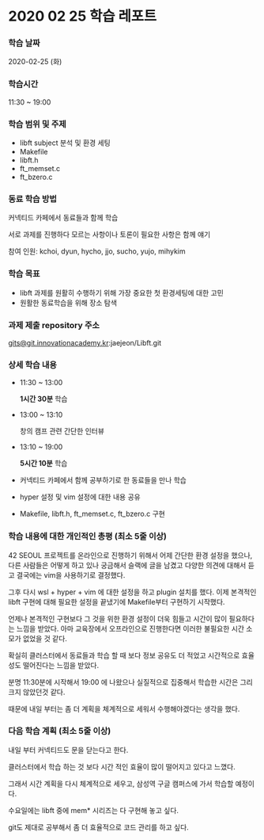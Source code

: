 # 2020 02 25 학습 레포트

### 학습 날짜 

2020-02-25 (화)

### 학습시간 

11:30 ~ 19:00

### 학습 범위 및 주제 

- libft subject 분석 및 환경 세팅
- Makefile
- libft.h
- ft_memset.c
- ft_bzero.c

### 동료 학습 방법 

커넥티드 카페에서 동료들과 함께 학습

서로 과제를 진행하다 모르는 사항이나 토론이 필요한 사항은 함께 얘기

참여 인원: kchoi, dyun, hycho, jjo, sucho, yujo, mihykim

### 학습 목표

- libft 과제를 원활히 수행하기 위해 가장 중요한 첫 환경세팅에 대한 고민
- 원활한 동료학습을 위해 장소 탐색

### 과제 제출 repository 주소

gits@git.innovationacademy.kr:jaejeon/Libft.git

### 상세 학습 내용

- 11:30 ~ 13:00

  **1시간 30분** 학습

- 13:00 ~ 13:10

  창의 캠프 관련 간단한 인터뷰

- 13:10 ~ 19:00

  **5시간 10분** 학습

- 커넥티드 카페에서 함께 공부하기로 한 동료들을 만나 학습
- hyper 설정 및 vim 설정에 대한 내용 공유
- Makefile, libft.h, ft_memset.c, ft_bzero.c 구현



### 학습 내용에 대한 개인적인 총평 (최소 5줄 이상)

42 SEOUL 프로젝트를 온라인으로 진행하기 위해서 어제 간단한 환경 설정을 했으나, 다른 사람들은 어떻게 하고 있나 궁금해서 슬랙에 글을 남겼고 다양한 의견에 대해서 듣고 결국에는 vim을 사용하기로 결정했다.

그후 다시 wsl + hyper + vim 에 대한 설정을 하고 plugin 설치를 했다. 이제 본격적인 libft  구현에 대해 필요한 설정을 끝냈기에 Makefile부터 구현하기 시작했다.

언제나 본격적인 구현보다 그 것을 위한 환경 설정이 더욱 힘들고 시간이 많이 필요하다는 느낌을 받았다. 아마 교육장에서 오프라인으로 진행한다면 이러한 불필요한 시간 소모가 없었을 것 같다.

확실히 클러스터에서 동료들과 학습 할 때 보다 정보 공유도 더 적었고 시간적으로 효율성도 떨어진다는 느낌을 받았다.

분명 11:30분에 시작해서 19:00 에 나왔으나 실질적으로 집중해서 학습한 시간은 그리 크지 않았던것 같다. 

때문에 내일 부터는 좀 더 계획을 체계적으로 세워서 수행해야겠다는 생각을 했다.

### 다음 학습 계획 (최소 5줄 이상)

내일 부터 커넥티드도 문을 닫는다고 한다.

클러스터에서 학습 하는 것 보다 시간 적인 효율이 많이 떨어지고 있다고 느꼈다. 

그래서 시간 계획을 다시 체계적으로 세우고, 삼성역 구글 캠퍼스에 가서 학습할 예정이다.

수요일에는 libft 중에 mem* 시리즈는 다 구현해 놓고 싶다.

git도 제대로 공부해서 좀 더 효율적으로 코드 관리를 하고 싶다.